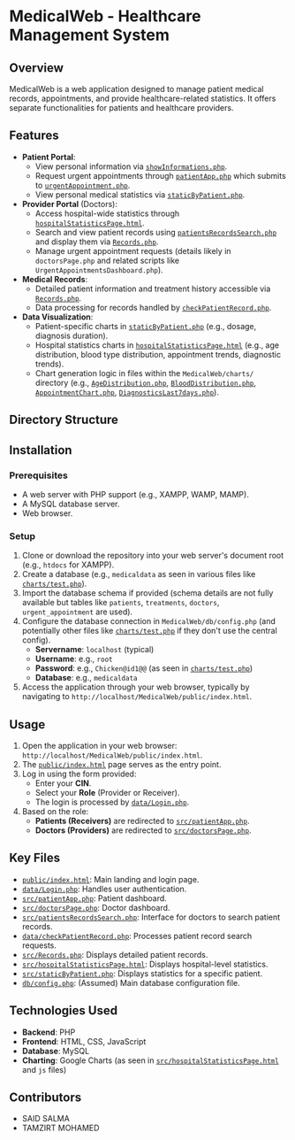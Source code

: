 # MedicalWeb - Healthcare Management System

## Overview

MedicalWeb is a web application designed to manage patient medical records, appointments, and provide healthcare-related statistics. It offers separate functionalities for patients and healthcare providers.

## Features

*   **Patient Portal**:
    *   View personal information via [`showInformations.php`](MedicalWeb/src/showInformations.php).
    *   Request urgent appointments through [`patientApp.php`](MedicalWeb/src/patientApp.php) which submits to [`urgentAppointment.php`](MedicalWeb/src/urgentAppointment.php).
    *   View personal medical statistics via [`staticByPatient.php`](MedicalWeb/src/staticByPatient.php).
*   **Provider Portal** (Doctors):
    *   Access hospital-wide statistics through [`hospitalStatisticsPage.html`](MedicalWeb/src/hospitalStatisticsPage.html).
    *   Search and view patient records using [`patientsRecordsSearch.php`](MedicalWeb/src/patientsRecordsSearch.php) and display them via [`Records.php`](MedicalWeb/src/Records.php).
    *   Manage urgent appointment requests (details likely in `doctorsPage.php` and related scripts like `UrgentAppointmentsDashboard.php`).
*   **Medical Records**:
    *   Detailed patient information and treatment history accessible via [`Records.php`](MedicalWeb/src/Records.php).
    *   Data processing for records handled by [`checkPatientRecord.php`](MedicalWeb/data/checkPatientRecord.php).
*   **Data Visualization**:
    *   Patient-specific charts in [`staticByPatient.php`](MedicalWeb/src/staticByPatient.php) (e.g., dosage, diagnosis duration).
    *   Hospital statistics charts in [`hospitalStatisticsPage.html`](MedicalWeb/src/hospitalStatisticsPage.html) (e.g., age distribution, blood type distribution, appointment trends, diagnostic trends).
    *   Chart generation logic in files within the `MedicalWeb/charts/` directory (e.g., [`AgeDistribution.php`](MedicalWeb/charts/AgeDistribution.php), [`BloodDistribution.php`](MedicalWeb/charts/BloodDistribution.php), [`AppointmentChart.php`](MedicalWeb/charts/AppointmentChart.php), [`DiagnosticsLast7days.php`](MedicalWeb/charts/DiagnosticsLast7days.php)).

## Directory Structure

## Installation

### Prerequisites
*   A web server with PHP support (e.g., XAMPP, WAMP, MAMP).
*   A MySQL database server.
*   Web browser.

### Setup
1.  Clone or download the repository into your web server's document root (e.g., `htdocs` for XAMPP).
2.  Create a database (e.g., `medicaldata` as seen in various files like [`charts/test.php`](MedicalWeb/charts/test.php)).
3.  Import the database schema if provided (schema details are not fully available but tables like `patients`, `treatments`, `doctors`, `urgent_appointment` are used).
4.  Configure the database connection in `MedicalWeb/db/config.php` (and potentially other files like [`charts/test.php`](MedicalWeb/charts/test.php) if they don't use the central config).
    *   **Servername**: `localhost` (typical)
    *   **Username**: e.g., `root`
    *   **Password**: e.g., `Chicken@id1@@` (as seen in [`charts/test.php`](MedicalWeb/charts/test.php))
    *   **Database**: e.g., `medicaldata`
5.  Access the application through your web browser, typically by navigating to `http://localhost/MedicalWeb/public/index.html`.

## Usage

1.  Open the application in your web browser: `http://localhost/MedicalWeb/public/index.html`.
2.  The [`public/index.html`](MedicalWeb/public/index.html) page serves as the entry point.
3.  Log in using the form provided:
    *   Enter your **CIN**.
    *   Select your **Role** (Provider or Receiver).
    *   The login is processed by [`data/Login.php`](MedicalWeb/data/Login.php).
4.  Based on the role:
    *   **Patients (Receivers)** are redirected to [`src/patientApp.php`](MedicalWeb/src/patientApp.php).
    *   **Doctors (Providers)** are redirected to [`src/doctorsPage.php`](MedicalWeb/src/doctorsPage.php).

## Key Files

*   [`public/index.html`](MedicalWeb/public/index.html): Main landing and login page.
*   [`data/Login.php`](MedicalWeb/data/Login.php): Handles user authentication.
*   [`src/patientApp.php`](MedicalWeb/src/patientApp.php): Patient dashboard.
*   [`src/doctorsPage.php`](MedicalWeb/src/doctorsPage.php): Doctor dashboard.
*   [`src/patientsRecordsSearch.php`](MedicalWeb/src/patientsRecordsSearch.php): Interface for doctors to search patient records.
*   [`data/checkPatientRecord.php`](MedicalWeb/data/checkPatientRecord.php): Processes patient record search requests.
*   [`src/Records.php`](MedicalWeb/src/Records.php): Displays detailed patient records.
*   [`src/hospitalStatisticsPage.html`](MedicalWeb/src/hospitalStatisticsPage.html): Displays hospital-level statistics.
*   [`src/staticByPatient.php`](MedicalWeb/src/staticByPatient.php): Displays statistics for a specific patient.
*   [`db/config.php`](MedicalWeb/db/config.php): (Assumed) Main database configuration file.

## Technologies Used

*   **Backend**: PHP
*   **Frontend**: HTML, CSS, JavaScript
*   **Database**: MySQL
*   **Charting**: Google Charts (as seen in [`src/hospitalStatisticsPage.html`](MedicalWeb/src/hospitalStatisticsPage.html) and `js` files)



  ## Contributors
- SAID SALMA
- TAMZIRT MOHAMED

